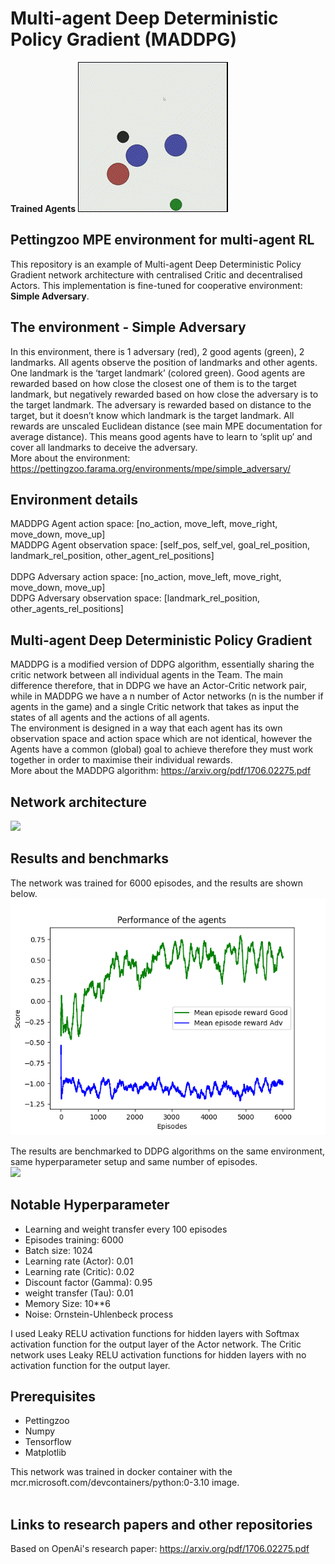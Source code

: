 # Multi-agent Deep Deterministic Policy Gradient (MADDPG)


**Trained Agents**
![](plots/trained_agents.gif)<br/>


## Pettingzoo MPE environment for multi-agent RL
This repository is an example of Multi-agent Deep Deterministic Policy Gradient network architecture with centralised Critic and decentralised Actors. This implementation is fine-tuned for cooperative environment: **Simple Adversary**. <br/>


## The environment - Simple Adversary
In this environment, there is 1 adversary (red), 2 good agents (green), 2 landmarks. All agents observe the position of landmarks and other agents. One landmark is the ‘target landmark’ (colored green). Good agents are rewarded based on how close the closest one of them is to the target landmark, but negatively rewarded based on how close the adversary is to the target landmark. The adversary is rewarded based on distance to the target, but it doesn’t know which landmark is the target landmark. All rewards are unscaled Euclidean distance (see main MPE documentation for average distance). This means good agents have to learn to ‘split up’ and cover all landmarks to deceive the adversary. <br/>
More about the environment: https://pettingzoo.farama.org/environments/mpe/simple_adversary/ <br/>

## Environment details
MADDPG Agent action space: [no_action, move_left, move_right, move_down, move_up] <br/>
MADDPG Agent observation space: [self_pos, self_vel, goal_rel_position, landmark_rel_position, other_agent_rel_positions] <br/>
<br/>
DDPG Adversary action space: [no_action, move_left, move_right, move_down, move_up] <br/>
DDPG Adversary observation space: [landmark_rel_position, other_agents_rel_positions] <br/>

## Multi-agent Deep Deterministic Policy Gradient
MADDPG is a modified version of DDPG algorithm, essentially sharing the critic network between all individual agents in the Team. The main difference therefore, that in DDPG we have an Actor-Critic network pair, while in MADDPG we have a n number of Actor networks (n is the number if agents in the game) and a single Critic network that takes as input the states of all agents and the actions of all agents. <br/>
The environment is designed in a way that each agent has its own observation space and action space which are not identical, however the Agents have a common (global) goal to achieve therefore they must work together in order to maximise their individual rewards. <br/>
More about the MADDPG algorithm: https://arxiv.org/pdf/1706.02275.pdf<br/>


## Network architecture
![](plots/network.png)<br/>

## Results and benchmarks
The network was trained for 6000 episodes, and the results are shown below. <br/>
![](plots/MADDPG.png)<br/>

The results are benchmarked to DDPG algorithms on the same environment, same hyperparameter setup and same number of episodes. 
<br/>
![](plots/MADDPG_DDPG.png)<br/>


## Notable Hyperparameter
- Learning and weight transfer every 100 episodes
- Episodes training: 6000
- Batch size: 1024
- Learning rate (Actor): 0.01
- Learning rate (Critic): 0.02
- Discount factor (Gamma): 0.95
- weight transfer (Tau): 0.01
- Memory Size: 10**6
- Noise: Ornstein-Uhlenbeck process

I used Leaky RELU activation functions for hidden layers with Softmax activation function for the output layer of the Actor network. The Critic network uses Leaky RELU activation functions for hidden layers with no activation function for the output layer. <br/>

## Prerequisites
* Pettingzoo 
* Numpy
* Tensorflow
* Matplotlib

This network was trained in docker container with the mcr.microsoft.com/devcontainers/python:0-3.10 image. <br/> 
<br/>

## Links to research papers and other repositories
Based on OpenAi's research paper: https://arxiv.org/pdf/1706.02275.pdf <br/>
